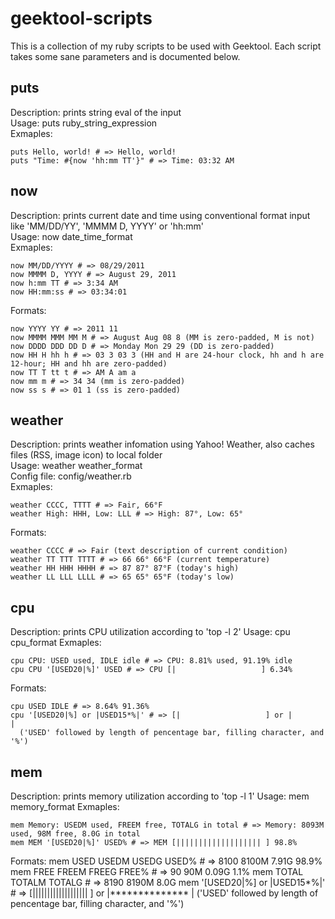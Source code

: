 geektool-scripts
================

This is a collection of my ruby scripts to be used with Geektool. Each script takes some sane parameters and is documented below.

puts
----

Description: prints string eval of the input  
Usage: puts ruby_string_expression  
Exmaples:  

    puts Hello, world! # => Hello, world!
    puts "Time: #{now 'hh:mm TT'}" # => Time: 03:32 AM

now
---

Description: prints current date and time using conventional format input like 'MM/DD/YY', 'MMMM D, YYYY' or 'hh:mm'  
Usage: now date_time_format  
Exmaples:  

    now MM/DD/YYYY # => 08/29/2011
    now MMMM D, YYYY # => August 29, 2011
    now h:mm TT # => 3:34 AM
    now HH:mm:ss # => 03:34:01
    
Formats:  

    now YYYY YY # => 2011 11
    now MMMM MMM MM M # => August Aug 08 8 (MM is zero-padded, M is not)
    now DDDD DDD DD D # => Monday Mon 29 29 (DD is zero-padded)
    now HH H hh h # => 03 3 03 3 (HH and H are 24-hour clock, hh and h are 12-hour; HH and hh are zero-padded)
    now TT T tt t # => AM A am a
    now mm m # => 34 34 (mm is zero-padded)
    now ss s # => 01 1 (ss is zero-padded)

weather
-------

Description: prints weather infomation using Yahoo! Weather, also caches files (RSS, image icon) to local folder  
Usage: weather weather_format  
Config file: config/weather.rb  
Exmaples:  

    weather CCCC, TTTT # => Fair, 66°F
    weather High: HHH, Low: LLL # => High: 87°, Low: 65°

Formats:  

    weather CCCC # => Fair (text description of current condition)
    weather TT TTT TTTT # => 66 66° 66°F (current temperature)
    weather HH HHH HHHH # => 87 87° 87°F (today's high)
    weather LL LLL LLLL # => 65 65° 65°F (today's low)

cpu
---

Description: prints CPU utilization according to 'top -l 2'
Usage: cpu cpu_format
Exmaples:

    cpu CPU: USED used, IDLE idle # => CPU: 8.81% used, 91.19% idle
    cpu CPU '[USED20|%]' USED # => CPU [|                   ] 6.34%

Formats:

    cpu USED IDLE # => 8.64% 91.36%
    cpu '[USED20|%] or |USED15*%|' # => [|                   ] or |               |
      ('USED' followed by length of pencentage bar, filling character, and '%')

mem
---

Description: prints memory utilization according to 'top -l 1'
Usage: mem memory_format
Exmaples:

    mem Memory: USEDM used, FREEM free, TOTALG in total # => Memory: 8093M used, 98M free, 8.0G in total
    mem MEM '[USED20|%]' USED% # => MEM [||||||||||||||||||| ] 98.8%
Formats:
    mem USED USEDM USEDG USED% # => 8100 8100M 7.91G 98.9%
    mem FREE FREEM FREEG FREE% # => 90 90M 0.09G 1.1%
    mem TOTAL TOTALM TOTALG # => 8190 8190M 8.0G 
    mem '[USED20|%] or |USED15*%|' # => [||||||||||||||||||| ] or |************** |
      ('USED' followed by length of pencentage bar, filling character, and '%')
